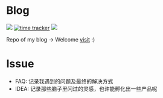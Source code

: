 # Blog

[![](https://github.com/saltbo/blog/workflows/build/badge.svg)](https://github.com/saltbo/blog/actions?query=workflow%3Abuild)
[![time tracker](https://wakatime.com/badge/github/saltbo/blog.svg)](https://wakatime.com/badge/github/saltbo/blog)
[![](https://img.shields.io/github/license/saltbo/blog)](https://github.com/saltbo/blog/blob/master/LICENSE)

Repo of my blog → Welcome [visit](https://saltbo.cn)  :)


# Issue

- FAQ: 记录我遇到的问题及最终的解决方式
- IDEA: 记录那些脑子里闪过的灵感，也许能孵化出一些产品呢
